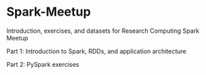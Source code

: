 # Spark-Meetup
Introduction, exercises, and datasets for Research Computing Spark Meetup

Part 1: Introduction to Spark, RDDs, and application architecture

Part 2: PySpark exercises
